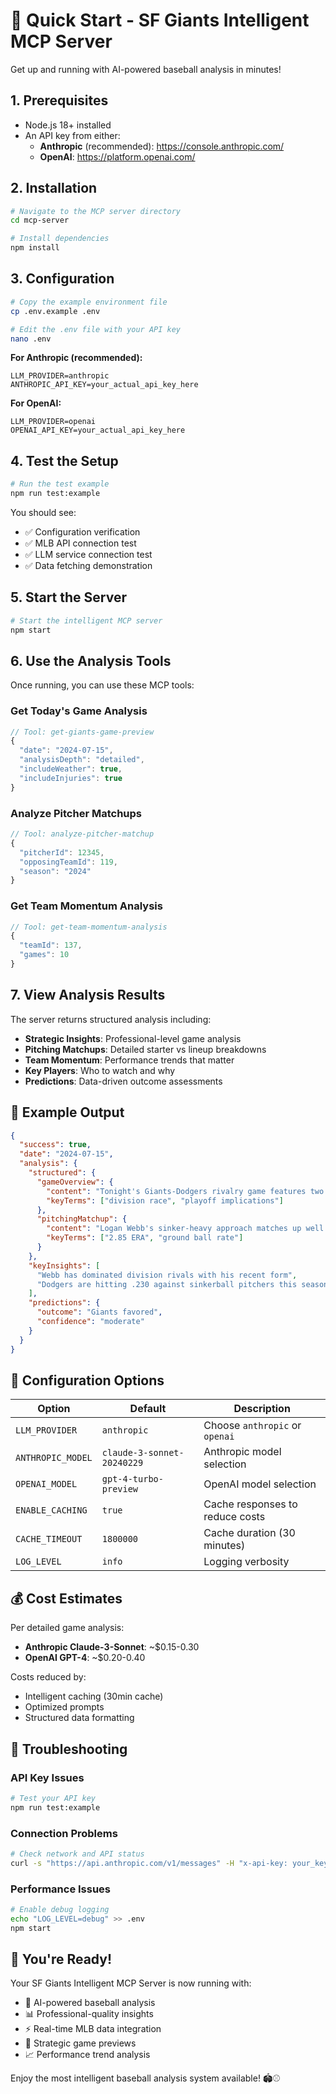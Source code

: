 # 🚀 Quick Start - SF Giants Intelligent MCP Server

Get up and running with AI-powered baseball analysis in minutes!

## 1. Prerequisites

- Node.js 18+ installed
- An API key from either:
  - **Anthropic** (recommended): https://console.anthropic.com/
  - **OpenAI**: https://platform.openai.com/

## 2. Installation

```bash
# Navigate to the MCP server directory
cd mcp-server

# Install dependencies
npm install
```

## 3. Configuration

```bash
# Copy the example environment file
cp .env.example .env

# Edit the .env file with your API key
nano .env
```

**For Anthropic (recommended):**
```env
LLM_PROVIDER=anthropic
ANTHROPIC_API_KEY=your_actual_api_key_here
```

**For OpenAI:**
```env
LLM_PROVIDER=openai
OPENAI_API_KEY=your_actual_api_key_here
```

## 4. Test the Setup

```bash
# Run the test example
npm run test:example
```

You should see:
- ✅ Configuration verification
- ✅ MLB API connection test  
- ✅ LLM service connection test
- ✅ Data fetching demonstration

## 5. Start the Server

```bash
# Start the intelligent MCP server
npm start
```

## 6. Use the Analysis Tools

Once running, you can use these MCP tools:

### Get Today's Game Analysis
```javascript
// Tool: get-giants-game-preview
{
  "date": "2024-07-15",
  "analysisDepth": "detailed",
  "includeWeather": true,
  "includeInjuries": true
}
```

### Analyze Pitcher Matchups
```javascript
// Tool: analyze-pitcher-matchup
{
  "pitcherId": 12345,
  "opposingTeamId": 119,
  "season": "2024"
}
```

### Get Team Momentum Analysis
```javascript
// Tool: get-team-momentum-analysis
{
  "teamId": 137,
  "games": 10
}
```

## 7. View Analysis Results

The server returns structured analysis including:

- **Strategic Insights**: Professional-level game analysis
- **Pitching Matchups**: Detailed starter vs lineup breakdowns
- **Team Momentum**: Performance trends that matter
- **Key Players**: Who to watch and why
- **Predictions**: Data-driven outcome assessments

## 🎯 Example Output

```json
{
  "success": true,
  "date": "2024-07-15",
  "analysis": {
    "structured": {
      "gameOverview": {
        "content": "Tonight's Giants-Dodgers rivalry game features two teams fighting for NL West supremacy...",
        "keyTerms": ["division race", "playoff implications"]
      },
      "pitchingMatchup": {
        "content": "Logan Webb's sinker-heavy approach matches up well against a Dodgers lineup that struggles with ground ball pitchers...",
        "keyTerms": ["2.85 ERA", "ground ball rate"]
      }
    },
    "keyInsights": [
      "Webb has dominated division rivals with his recent form",
      "Dodgers are hitting .230 against sinkerball pitchers this season"
    ],
    "predictions": {
      "outcome": "Giants favored",
      "confidence": "moderate"
    }
  }
}
```

## 🔧 Configuration Options

| Option | Default | Description |
|--------|---------|-------------|
| `LLM_PROVIDER` | `anthropic` | Choose `anthropic` or `openai` |
| `ANTHROPIC_MODEL` | `claude-3-sonnet-20240229` | Anthropic model selection |
| `OPENAI_MODEL` | `gpt-4-turbo-preview` | OpenAI model selection |
| `ENABLE_CACHING` | `true` | Cache responses to reduce costs |
| `CACHE_TIMEOUT` | `1800000` | Cache duration (30 minutes) |
| `LOG_LEVEL` | `info` | Logging verbosity |

## 💰 Cost Estimates

Per detailed game analysis:
- **Anthropic Claude-3-Sonnet**: ~$0.15-0.30
- **OpenAI GPT-4**: ~$0.20-0.40

Costs reduced by:
- Intelligent caching (30min cache)
- Optimized prompts
- Structured data formatting

## 🐛 Troubleshooting

### API Key Issues
```bash
# Test your API key
npm run test:example
```

### Connection Problems
```bash
# Check network and API status
curl -s "https://api.anthropic.com/v1/messages" -H "x-api-key: your_key"
```

### Performance Issues
```bash
# Enable debug logging
echo "LOG_LEVEL=debug" >> .env
npm start
```

## 🎉 You're Ready!

Your SF Giants Intelligent MCP Server is now running with:
- 🧠 AI-powered baseball analysis
- 📊 Professional-quality insights  
- ⚡ Real-time MLB data integration
- 🎯 Strategic game previews
- 📈 Performance trend analysis

Enjoy the most intelligent baseball analysis system available! 🏟️⚾
